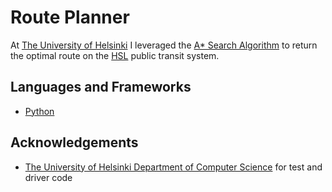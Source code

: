 # Route Planner

At [The University of Helsinki](https://www.helsinki.fi/en) I leveraged the [A* Search Algorithm](https://medium.com/anubhav-shrimal/perceptron-algorithm-1b387058ecfb) to return the optimal route on the [HSL](https://www.hsl.fi/en) public transit system.

## Languages and Frameworks

* [Python](https://www.python.org/)

## Acknowledgements

* [The University of Helsinki Department of Computer Science](https://www.helsinki.fi/en/computer-science) for test and driver code
